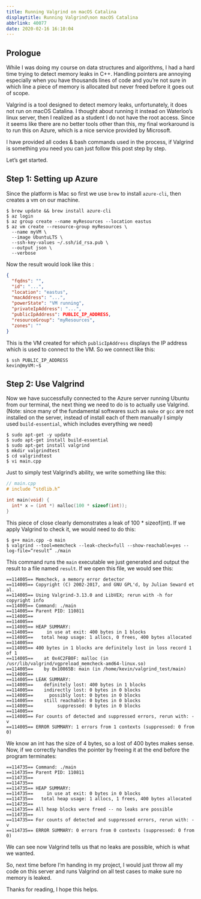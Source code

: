 ```yaml
---
title: Running Valgrind on macOS Catalina
displaytitle: Running Valgrind\non macOS Catalina
abbrlink: 40077
date: 2020-02-16 16:10:04
---
```


## Prologue

While I was doing my course on data structures and algorithms, I had a hard time trying to detect memory leaks in C++. Handling pointers are annoying especially when you have thousands lines of code and you’re not sure in which line a piece of memory is allocated but never freed before it goes out of scope.

Valgrind is a tool designed to detect memory leaks, unfortunately, it does not run on macOS Catalina. I thought about running it instead on Waterloo’s linux server, then I realized as a student I do not have the root access. Since it seems like there are no better tools other than this, my final workaround is to run this on Azure, which is a nice service provided by Microsoft.

I have provided all codes & bash commands used in the process, if Valgrind is something you need you can just follow this post step by step.

Let’s get started.

## Step 1: Setting up Azure

Since the platform is Mac so first we use `brew` to install `azure-cli`, then creates a vm on our machine.

```shell
$ brew update && brew install azure-cli
$ az login
$ az group create --name myResources --location eastus
$ az vm create --resource-group myResources \
  --name myVM \
  --image UbuntuLTS \
  --ssh-key-values ~/.ssh/id_rsa.pub \
  --output json \
  --verbose
```

Now the result would look like this :

```json
{
  "fqdns": "",
  "id": "...",
  "location": "eastus",
  "macAddress": "...",
  "powerState": "VM running",
  "privateIpAddress": "...",
  "publicIpAddress": PUBLIC_IP_ADDRESS,
  "resourceGroup": "myResources",
  "zones": ""
}
```

This is the VM created for which `publicIpAddress` displays the IP address which is used to connect to the VM. So we connect like this:

```shell
$ ssh PUBLIC_IP_ADDRESS
kevin@myVM:~$
```

## Step 2: Use Valgrind

Now we have successfully connected to the Azure server running Ubuntu from our terminal, the next thing we need to do is to actually use Valgrind. (Note: since many of the fundamental softwares such as `make` or `gcc` are not installed on the server, instead of install each of them manually I simply used `build-essential`, which includes everything we need)

```shell
$ sudo apt-get -y update
$ sudo apt-get install build-essential
$ sudo apt-get install valgrind
$ mkdir valgrindtest
$ cd valgrindtest
$ vi main.cpp
```

Just to simply test Valgrind’s ability, we write something like this:

```cpp
// main.cpp
# include “stdlib.h”

int main(void) {
  int* x = (int *) malloc(100 * sizeof(int));
}
```

This piece of close clearly demonstrates a leak of 100 \* sizeof(int). If we apply Valgrind to check it, we would need to do this:

```shell
$ g++ main.cpp -o main
$ valgrind --tool=memcheck --leak-check=full --show-reachable=yes --log-file=“result” ./main
```

This command runs the `main` executable we just generated and output the result to a file named `result`. If we open this file, we would see this:

```
==114005== Memcheck, a memory error detector
==114005== Copyright (C) 2002-2017, and GNU GPL'd, by Julian Seward et al.
==114005== Using Valgrind-3.13.0 and LibVEX; rerun with -h for copyright info
==114005== Command: ./main
==114005== Parent PID: 110811
==114005==
==114005==
==114005== HEAP SUMMARY:
==114005==     in use at exit: 400 bytes in 1 blocks
==114005==   total heap usage: 1 allocs, 0 frees, 400 bytes allocated
==114005==
==114005== 400 bytes in 1 blocks are definitely lost in loss record 1 of 1
==114005==    at 0x4C2FB0F: malloc (in /usr/lib/valgrind/vgpreload_memcheck-amd64-linux.so)
==114005==    by 0x10865B: main (in /home/kevin/valgrind_test/main)
==114005==
==114005== LEAK SUMMARY:
==114005==    definitely lost: 400 bytes in 1 blocks
==114005==    indirectly lost: 0 bytes in 0 blocks
==114005==      possibly lost: 0 bytes in 0 blocks
==114005==    still reachable: 0 bytes in 0 blocks
==114005==         suppressed: 0 bytes in 0 blocks
==114005==
==114005== For counts of detected and suppressed errors, rerun with: -v
==114005== ERROR SUMMARY: 1 errors from 1 contexts (suppressed: 0 from 0)
```

We know an int has the size of 4 bytes, so a lost of 400 bytes makes sense. Now, if we correctly handles the pointer by freeing it at the end before the program terminates:

```
==114735== Command: ./main
==114735== Parent PID: 110811
==114735==
==114735==
==114735== HEAP SUMMARY:
==114735==     in use at exit: 0 bytes in 0 blocks
==114735==   total heap usage: 1 allocs, 1 frees, 400 bytes allocated
==114735==
==114735== All heap blocks were freed -- no leaks are possible
==114735==
==114735== For counts of detected and suppressed errors, rerun with: -v
==114735== ERROR SUMMARY: 0 errors from 0 contexts (suppressed: 0 from 0)
```

We can see now Valgrind tells us that no leaks are possible, which is what we wanted.

So, next time before I’m handing in my project, I would just throw all my code on this server and runs Valgrind on all test cases to make sure no memory is leaked.

Thanks for reading, I hope this helps.
